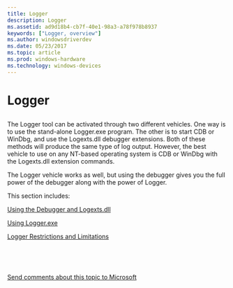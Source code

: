 ```yaml
---
title: Logger
description: Logger
ms.assetid: ad9d18b4-cb7f-40e1-98a3-a78f978b8937
keywords: ["Logger, overview"]
ms.author: windowsdriverdev
ms.date: 05/23/2017
ms.topic: article
ms.prod: windows-hardware
ms.technology: windows-devices
---
```


# Logger


## <span id="ddk_logger_dtoolq"></span><span id="DDK_LOGGER_DTOOLQ"></span>


The Logger tool can be activated through two different vehicles. One way is to use the stand-alone Logger.exe program. The other is to start CDB or WinDbg, and use the Logexts.dll debugger extensions. Both of these methods will produce the same type of log output. However, the best vehicle to use on any NT-based operating system is CDB or WinDbg with the Logexts.dll extension commands.

The Logger vehicle works as well, but using the debugger gives you the full power of the debugger along with the power of Logger.

This section includes:

[Using the Debugger and Logexts.dll](using-the-debugger-and-logexts-dll.md)

[Using Logger.exe](using-logger-exe.md)

[Logger Restrictions and Limitations](logger-restrictions-and-limitations.md)

 

 

[Send comments about this topic to Microsoft](mailto:wsddocfb@microsoft.com?subject=Documentation%20feedback%20[debugger\debugger]:%20Logger%20%20RELEASE:%20%285/15/2017%29&body=%0A%0APRIVACY%20STATEMENT%0A%0AWe%20use%20your%20feedback%20to%20improve%20the%20documentation.%20We%20don't%20use%20your%20email%20address%20for%20any%20other%20purpose,%20and%20we'll%20remove%20your%20email%20address%20from%20our%20system%20after%20the%20issue%20that%20you're%20reporting%20is%20fixed.%20While%20we're%20working%20to%20fix%20this%20issue,%20we%20might%20send%20you%20an%20email%20message%20to%20ask%20for%20more%20info.%20Later,%20we%20might%20also%20send%20you%20an%20email%20message%20to%20let%20you%20know%20that%20we've%20addressed%20your%20feedback.%0A%0AFor%20more%20info%20about%20Microsoft's%20privacy%20policy,%20see%20http://privacy.microsoft.com/default.aspx. "Send comments about this topic to Microsoft")





